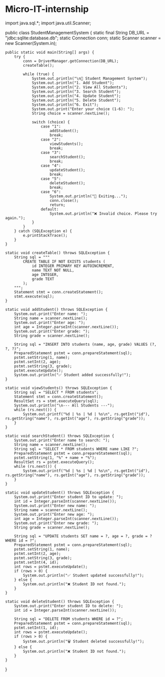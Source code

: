 # Micro-IT-internship

import java.sql.*;
import java.util.Scanner;

public class StudentManagementSystem {
    static final String DB_URL = "jdbc:sqlite:database.db";
    static Connection conn;
    static Scanner scanner = new Scanner(System.in);

    public static void main(String[] args) {
        try {
            conn = DriverManager.getConnection(DB_URL);
            createTable();

            while (true) {
                System.out.println("\n📘 Student Management System");
                System.out.println("1. Add Student");
                System.out.println("2. View All Students");
                System.out.println("3. Search Student");
                System.out.println("4. Update Student");
                System.out.println("5. Delete Student");
                System.out.println("6. Exit");
                System.out.print("Enter your choice (1-6): ");
                String choice = scanner.nextLine();

                switch (choice) {
                    case "1":
                        addStudent();
                        break;
                    case "2":
                        viewStudents();
                        break;
                    case "3":
                        searchStudent();
                        break;
                    case "4":
                        updateStudent();
                        break;
                    case "5":
                        deleteStudent();
                        break;
                    case "6":
                        System.out.println("👋 Exiting...");
                        conn.close();
                        return;
                    default:
                        System.out.println("❌ Invalid choice. Please try again.");
                }
            }
        } catch (SQLException e) {
            e.printStackTrace();
        }
    }

    static void createTable() throws SQLException {
        String sql = """
            CREATE TABLE IF NOT EXISTS students (
                id INTEGER PRIMARY KEY AUTOINCREMENT,
                name TEXT NOT NULL,
                age INTEGER,
                grade TEXT
            );
        """;
        Statement stmt = conn.createStatement();
        stmt.execute(sql);
    }

    static void addStudent() throws SQLException {
        System.out.print("Enter name: ");
        String name = scanner.nextLine();
        System.out.print("Enter age: ");
        int age = Integer.parseInt(scanner.nextLine());
        System.out.print("Enter grade: ");
        String grade = scanner.nextLine();

        String sql = "INSERT INTO students (name, age, grade) VALUES (?, ?, ?)";
        PreparedStatement pstmt = conn.prepareStatement(sql);
        pstmt.setString(1, name);
        pstmt.setInt(2, age);
        pstmt.setString(3, grade);
        pstmt.executeUpdate();
        System.out.println("✅ Student added successfully!");
    }

    static void viewStudents() throws SQLException {
        String sql = "SELECT * FROM students";
        Statement stmt = conn.createStatement();
        ResultSet rs = stmt.executeQuery(sql);
        System.out.println("\n--- All Students ---");
        while (rs.next()) {
            System.out.printf("%d | %s | %d | %s\n", rs.getInt("id"), rs.getString("name"), rs.getInt("age"), rs.getString("grade"));
        }
    }

    static void searchStudent() throws SQLException {
        System.out.print("Enter name to search: ");
        String name = scanner.nextLine();
        String sql = "SELECT * FROM students WHERE name LIKE ?";
        PreparedStatement pstmt = conn.prepareStatement(sql);
        pstmt.setString(1, "%" + name + "%");
        ResultSet rs = pstmt.executeQuery();
        while (rs.next()) {
            System.out.printf("%d | %s | %d | %s\n", rs.getInt("id"), rs.getString("name"), rs.getInt("age"), rs.getString("grade"));
        }
    }

    static void updateStudent() throws SQLException {
        System.out.print("Enter student ID to update: ");
        int id = Integer.parseInt(scanner.nextLine());
        System.out.print("Enter new name: ");
        String name = scanner.nextLine();
        System.out.print("Enter new age: ");
        int age = Integer.parseInt(scanner.nextLine());
        System.out.print("Enter new grade: ");
        String grade = scanner.nextLine();

        String sql = "UPDATE students SET name = ?, age = ?, grade = ? WHERE id = ?";
        PreparedStatement pstmt = conn.prepareStatement(sql);
        pstmt.setString(1, name);
        pstmt.setInt(2, age);
        pstmt.setString(3, grade);
        pstmt.setInt(4, id);
        int rows = pstmt.executeUpdate();
        if (rows > 0) {
            System.out.println("✅ Student updated successfully!");
        } else {
            System.out.println("❌ Student ID not found.");
        }
    }

    static void deleteStudent() throws SQLException {
        System.out.print("Enter student ID to delete: ");
        int id = Integer.parseInt(scanner.nextLine());

        String sql = "DELETE FROM students WHERE id = ?";
        PreparedStatement pstmt = conn.prepareStatement(sql);
        pstmt.setInt(1, id);
        int rows = pstmt.executeUpdate();
        if (rows > 0) {
            System.out.println("🗑️ Student deleted successfully!");
        } else {
            System.out.println("❌ Student ID not found.");
        }
    }
}
